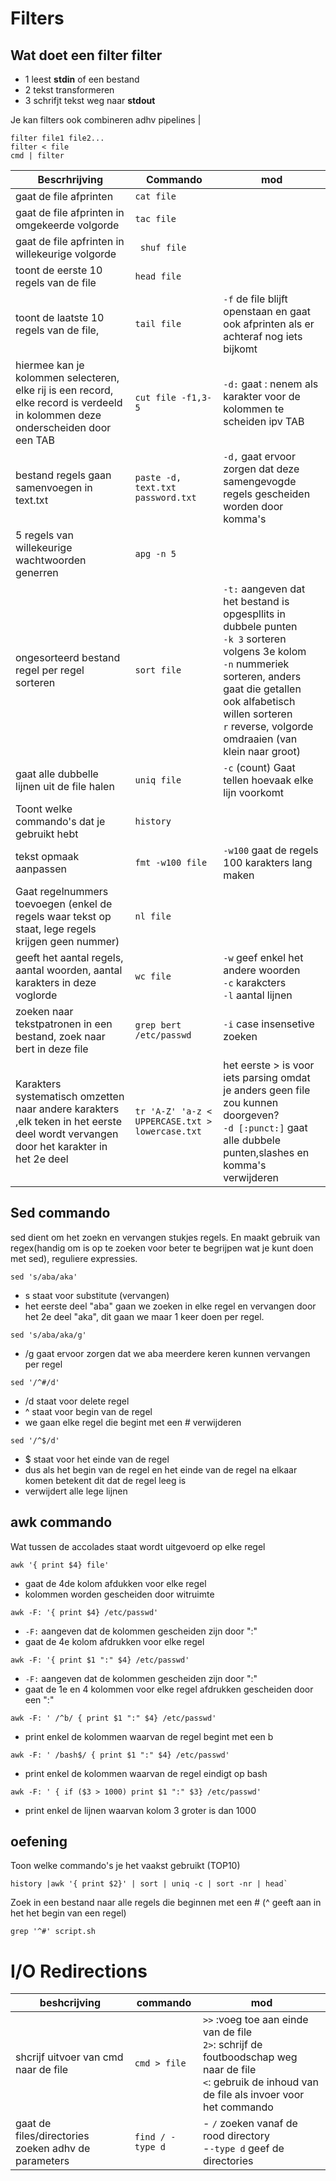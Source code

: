 # Filters
## Wat doet een filter filter
- 1 leest **stdin** of een bestand
- 2 tekst transformeren
- 3 schrifjt tekst weg naar **stdout**  

Je kan filters ook combineren adhv pipelines |

```console 
filter file1 file2...
filter < file
cmd | filter

```

|Bescrhrijving| Commando | mod|
|---|---|---|
| gaat de file afprinten|`cat file `|
| gaat de file afprinten in omgekeerde volgorde|`tac file`|
| gaat de file apfrinten in willekeurige volgorde|` shuf file`|
| toont de eerste 10 regels van de file|`head file`|
| toont de laatste 10 regels van de file,|`tail file`| `-f` de file blijft openstaan en gaat ook afprinten als er achteraf nog iets bijkomt| 
| hiermee kan je kolommen selecteren, elke rij is een record, elke record is verdeeld in kolommen deze onderscheiden door een TAB|`cut file -f1,3-5`| `-d:` gaat : nenem als karakter voor de kolommen te scheiden ipv TAB|
|bestand regels gaan samenvoegen in text.txt|`paste -d, text.txt password.txt`|`-d,` gaat ervoor zorgen dat deze samengevogde regels gescheiden worden door komma's|
| 5 regels van willekeurige wachtwoorden generren|`apg -n 5`|
|ongesorteerd bestand regel per regel sorteren |`sort file `| `-t:` aangeven dat het bestand is opgespllits in dubbele punten <br>`-k 3` sorteren volgens 3e kolom <br>`-n` nummeriek sorteren, anders gaat die getallen ook alfabetisch willen sorteren <br> `r` reverse, volgorde omdraaien (van klein naar groot)|
|gaat alle dubbelle lijnen uit de file halen| `uniq file`|`-c` (count) Gaat tellen hoevaak elke lijn voorkomt|
|Toont welke commando's dat je gebruikt hebt| `history`|
| tekst opmaak aanpassen | `fmt -w100 file`|`-w100` gaat de regels 100 karakters lang maken|
| Gaat regelnummers toevoegen (enkel de regels waar tekst op staat, lege regels krijgen geen nummer)|`nl file`|
| geeft het aantal regels, aantal woorden, aantal karakters in deze voglorde|`wc file`|`-w` geef enkel het andere woorden <br> `-c` karakcters <br> `-l` aantal lijnen|
|zoeken naar tekstpatronen in een bestand, zoek naar bert in deze file|`grep bert /etc/passwd `| `-i` case insensetive zoeken|
| Karakters systematisch omzetten naar andere karakters ,elk teken in het eerste deel wordt vervangen door het karakter in het 2e deel | `tr 'A-Z' 'a-z < UPPERCASE.txt > lowercase.txt`| het eerste > is voor iets parsing omdat je anders geen file zou kunnen doorgeven?<br> `-d [:punct:]` gaat alle dubbele punten,slashes en komma's verwijderen|


## Sed commando
sed dient om het zoekn en vervangen stukjes regels. En maakt gebruik van regex(handig om is op te zoeken voor beter te begrijpen wat je kunt doen met sed), reguliere expressies. 
```console 
sed 's/aba/aka'
```
- s staat voor substitute (vervangen)
- het eerste deel "aba" gaan we zoeken in elke regel en vervangen door het 2e deel "aka", dit gaan we maar 1 keer doen per regel.

```console 
sed 's/aba/aka/g'
```
- /g gaat ervoor zorgen dat we aba meerdere keren kunnen vervangen per regel

```console 
sed '/^#/d'
```
- /d staat voor delete regel
- ^ staat voor begin van de regel
- we gaan elke regel die begint met een # verwijderen

```console 
sed '/^$/d'
```
- $ staat voor het einde van de regel
- dus als het begin van de regel en het einde van de regel na elkaar komen betekent dit dat de regel leeg is
- verwijdert alle lege lijnen

## awk commando 
Wat tussen de accolades staat wordt uitgevoerd op elke regel
```console 
awk '{ print $4} file'
```
- gaat de 4de kolom afdukken voor elke regel
- kolommen worden gescheiden door witruimte

```console 
awk -F: '{ print $4} /etc/passwd'
```
- `-F:` aangeven dat de kolommen gescheiden zijn door ":"
- gaat de 4e kolom afdrukken voor elke regel 

```console 
awk -F: '{ print $1 ":" $4} /etc/passwd'
```
- `-F:` aangeven dat de kolommen gescheiden zijn door ":"
- gaat de 1e en 4 kolommen voor elke regel afdrukken gescheiden door een ":"

```console 
awk -F: ' /^b/ { print $1 ":" $4} /etc/passwd'
```
- print enkel de kolommen waarvan de regel begint met een b
```console 
awk -F: ' /bash$/ { print $1 ":" $4} /etc/passwd'
```
- print enkel de kolommen waarvan de regel eindigt op bash

```console 
awk -F: ' { if ($3 > 1000) print $1 ":" $3} /etc/passwd'
```
- print enkel de lijnen waarvan kolom 3 groter is dan 1000


## oefening 
Toon welke commando's je het vaakst gebruikt (TOP10)  
```console 
history |awk '{ print $2}' | sort | uniq -c | sort -nr | head`
```
Zoek in een bestand naar alle regels die beginnen met een # (^ geeft aan in het het begin van een regel)  
```console 
grep '^#' script.sh
```

# I/O Redirections
|beshcrijving | commando| mod|
|---|---|---|
|shcrijf uitvoer van cmd naar de file| `cmd > file`| `>>` :voeg toe aan einde van de file <br> `2>`: schrijf de foutboodschap weg naar de file <br> `<`: gebruik de inhoud van de file als invoer voor het commando|
|gaat de files/directories zoeken adhv de parameters|`find / -type d`|- `/` zoeken vanaf de rood directory <br> -`-type d` geef de directories|
